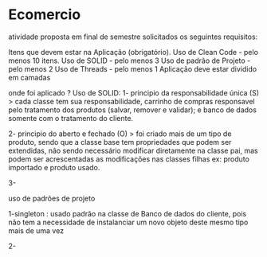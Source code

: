 # Ecomercio
atividade proposta em final de semestre
solicitados os seguintes requisitos: 

Itens que devem estar na Aplicação (obrigatório).
Uso de Clean Code - pelo menos 10 itens.
Uso de SOLID - pelo menos 3
Uso de padrão de Projeto - pelo menos 2
Uso de Threads - pelo menos 1
Aplicação deve estar dividido em camadas


onde foi aplicado ?
Uso de SOLID:
1- principio da responsabilidade única (S) > cada classe tem sua responsabilidade, carrinho de compras responsavel pelo tratamento dos produtos (salvar, remover e validar);
e banco de dados somente com o tratamento do cliente.

2- principio do aberto e fechado (O) > foi criado mais de um tipo de produto, sendo que a classe base tem propriedades que podem ser extendidas, não sendo necessário modificar diretamente na classe pai, mas podem ser acrescentadas as modificações nas classes filhas ex: produto importado e produto usado.

3-

uso de padrões de projeto

1-singleton : usado padrão na classe de Banco de dados do cliente, pois não tem a necessidade de instalanciar um novo objeto deste mesmo tipo mais de uma vez

2- 